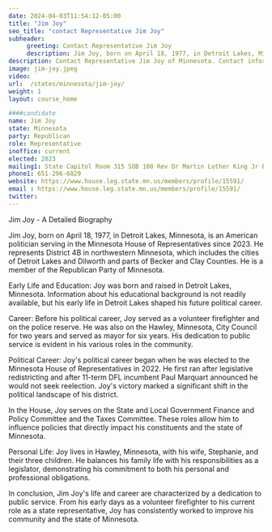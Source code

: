 ```yaml
---
date: 2024-04-03T11:54:12-05:00
title: "Jim Joy"
seo_title: "contact Representative Jim Joy"
subheader:
     greeting: Contact Representative Jim Joy
     description: Jim Joy, born on April 18, 1977, in Detroit Lakes, Minnesota, is an American politician serving in the Minnesota House of Representatives since 2023. He represents District 4B in northwestern Minnesota, which includes the cities of Detroit Lakes and Dilworth and parts of Becker and Clay Counties. He is a member of the Republican Party of Minnesota.
description: Contact Representative Jim Joy of Minnesota. Contact information for Jim Joy includes email address, phone number, and mailing address.
image: jim-joy.jpeg
video:
url:  /states/minnesota/jim-joy/
weight: 1
layout: course_home

####candidate
name: Jim Joy
state: Minnesota
party: Republican
role: Representative
inoffice: current
elected: 2023
mailing1: State Capitol Room 315 SOB 100 Rev Dr Martin Luther King Jr Blvd St. Paul, MN 55155-1298
phone1: 651-296-6829
website: https://www.house.leg.state.mn.us/members/profile/15591/
email : https://www.house.leg.state.mn.us/members/profile/15591/
twitter:
---
```


Jim Joy - A Detailed Biography

Jim Joy, born on April 18, 1977, in Detroit Lakes, Minnesota, is an American politician serving in the Minnesota House of Representatives since 2023. He represents District 4B in northwestern Minnesota, which includes the cities of Detroit Lakes and Dilworth and parts of Becker and Clay Counties. He is a member of the Republican Party of Minnesota.

Early Life and Education:
Joy was born and raised in Detroit Lakes, Minnesota. Information about his educational background is not readily available, but his early life in Detroit Lakes shaped his future political career.

Career:
Before his political career, Joy served as a volunteer firefighter and on the police reserve. He was also on the Hawley, Minnesota, City Council for two years and served as mayor for six years. His dedication to public service is evident in his various roles in the community.

Political Career:
Joy's political career began when he was elected to the Minnesota House of Representatives in 2022. He first ran after legislative redistricting and after 11-term DFL incumbent Paul Marquart announced he would not seek reelection. Joy's victory marked a significant shift in the political landscape of his district.

In the House, Joy serves on the State and Local Government Finance and Policy Committee and the Taxes Committee. These roles allow him to influence policies that directly impact his constituents and the state of Minnesota.

Personal Life:
Joy lives in Hawley, Minnesota, with his wife, Stephanie, and their three children. He balances his family life with his responsibilities as a legislator, demonstrating his commitment to both his personal and professional obligations.

In conclusion, Jim Joy's life and career are characterized by a dedication to public service. From his early days as a volunteer firefighter to his current role as a state representative, Joy has consistently worked to improve his community and the state of Minnesota.
